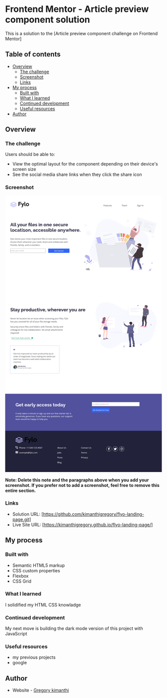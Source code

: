 # Frontend Mentor - Article preview component solution

This is a solution to the [Article preview component challenge on Frontend Mentor]
## Table of contents

- [Overview](#overview)
  - [The challenge](#the-challenge)
  - [Screenshot](#screenshot)
  - [Links](#links)
- [My process](#my-process)
  - [Built with](#built-with)
  - [What I learned](#what-i-learned)
  - [Continued development](#continued-development)
  - [Useful resources](#useful-resources)
- [Author](#author)


## Overview

### The challenge

Users should be able to:

- View the optimal layout for the component depending on their device's screen size
- See the social media share links when they click the share icon

### Screenshot

![](./images/127.0.0.1_5500_flyo-landing-page.html%20(2).png)

**Note: Delete this note and the paragraphs above when you add your screenshot. If you prefer not to add a screenshot, feel free to remove this entire section.**

### Links

- Solution URL: [https://github.com/kimanthigregory/flyo-landing-page.git]
- Live Site URL: [https://kimanthigregory.github.io/flyo-landing-page/]
## My process

### Built with

- Semantic HTML5 markup
- CSS custom properties
- Flexbox
- CSS Grid
### What I learned
I solidified my HTML CSS knowladge 


### Continued development

My next move is building the dark mode version of this project with JavaScript 
### Useful resources
 - my previous projects 
 - google

## Author

- Website - [Gregory kimanthi](https://www.your-site.com)
